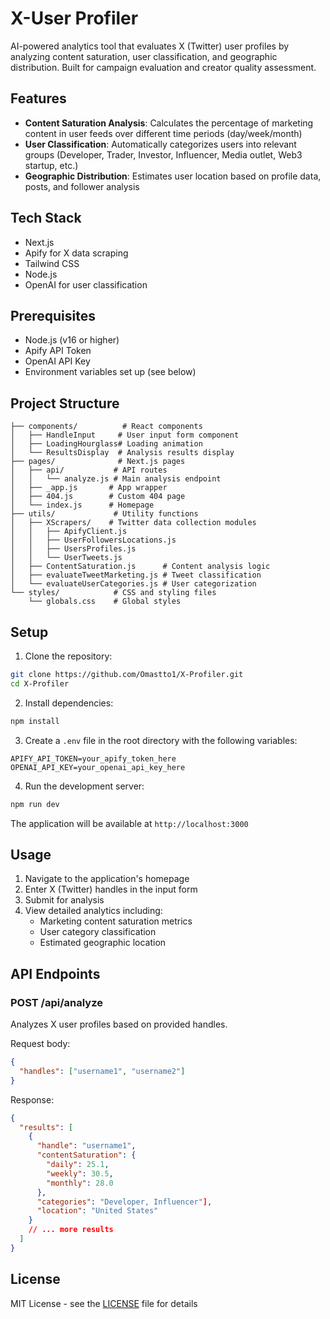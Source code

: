 # X-User Profiler

AI-powered analytics tool that evaluates X (Twitter) user profiles by analyzing content saturation, user classification, and geographic distribution. Built for campaign evaluation and creator quality assessment.

## Features

- **Content Saturation Analysis**: Calculates the percentage of marketing content in user feeds over different time periods (day/week/month)
- **User Classification**: Automatically categorizes users into relevant groups (Developer, Trader, Investor, Influencer, Media outlet, Web3 startup, etc.)
- **Geographic Distribution**: Estimates user location based on profile data, posts, and follower analysis

## Tech Stack

- Next.js
- Apify for X data scraping
- Tailwind CSS
- Node.js
- OpenAI for user classification

## Prerequisites

- Node.js (v16 or higher)
- Apify API Token
- OpenAI API Key
- Environment variables set up (see below)

## Project Structure

```
├── components/          # React components
│   ├── HandleInput     # User input form component
│   ├── LoadingHourglass# Loading animation
│   └── ResultsDisplay  # Analysis results display
├── pages/              # Next.js pages
│   ├── api/           # API routes
│   │   └── analyze.js # Main analysis endpoint
│   ├── _app.js       # App wrapper
│   ├── 404.js        # Custom 404 page
│   └── index.js      # Homepage
├── utils/             # Utility functions
│   ├── XScrapers/    # Twitter data collection modules
│   │   ├── ApifyClient.js
│   │   ├── UserFollowersLocations.js
│   │   ├── UsersProfiles.js
│   │   └── UserTweets.js
│   ├── ContentSaturation.js      # Content analysis logic
│   ├── evaluateTweetMarketing.js # Tweet classification
│   └── evaluateUserCategories.js # User categorization
└── styles/            # CSS and styling files
    └── globals.css    # Global styles
```

## Setup

1. Clone the repository:
```bash
git clone https://github.com/Omastto1/X-Profiler.git
cd X-Profiler
```

2. Install dependencies:
```bash
npm install
```

3. Create a `.env` file in the root directory with the following variables:
```env
APIFY_API_TOKEN=your_apify_token_here
OPENAI_API_KEY=your_openai_api_key_here
```

4. Run the development server:
```bash
npm run dev
```

The application will be available at `http://localhost:3000`

## Usage

1. Navigate to the application's homepage
2. Enter X (Twitter) handles in the input form
3. Submit for analysis
4. View detailed analytics including:
   - Marketing content saturation metrics
   - User category classification
   - Estimated geographic location

## API Endpoints

### POST /api/analyze
Analyzes X user profiles based on provided handles.

Request body:
```json
{
  "handles": ["username1", "username2"]
}
```

Response:
```json
{
  "results": [
    {
      "handle": "username1",
      "contentSaturation": {
        "daily": 25.1,
        "weekly": 30.5,
        "monthly": 28.0
      },
      "categories": "Developer, Influencer"],
      "location": "United States"
    }
    // ... more results
  ]
}
```


## License

MIT License - see the [LICENSE](LICENSE) file for details 